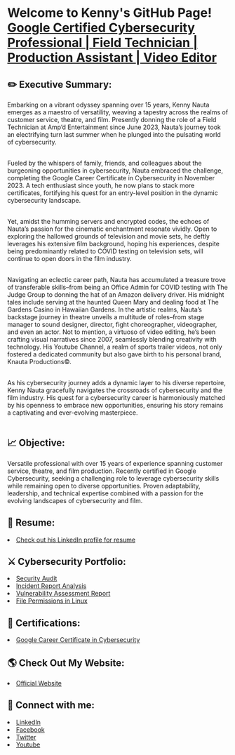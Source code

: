 <h1>Welcome to Kenny's GitHub Page! <a href="https://www.linkedin.com/in/kennynauta/">Google Certified Cybersecurity Professional | Field Technician | Production Assistant | Video Editor</a></h1>

<h2>✏️ Executive Summary:</h2>
Embarking on a vibrant odyssey spanning over 15 years, Kenny Nauta emerges as a maestro of versatility, weaving a tapestry across the realms of customer service, theatre, and film. Presently donning the role of a Field Technician at Amp’d Entertainment since June 2023, Nauta’s journey took an electrifying turn last summer when he plunged into the pulsating world of cybersecurity.<br><br>

Fueled by the whispers of family, friends, and colleagues about the burgeoning opportunities in cybersecurity, Nauta embraced the challenge, completing the Google Career Certificate in Cybersecurity in November 2023. A tech enthusiast since youth, he now plans to stack more certificates, fortifying his quest for an entry-level position in the dynamic cybersecurity landscape.<br><br>

Yet, amidst the humming servers and encrypted codes, the echoes of Nauta’s passion for the cinematic enchantment resonate vividly. Open to exploring the hallowed grounds of television and movie sets, he deftly leverages his extensive film background, hoping his experiences, despite being predominantly related to COVID testing on television sets, will continue to open doors in the film industry.<br><br>

Navigating an eclectic career path, Nauta has accumulated a treasure trove of transferable skills–from being an Office Admin for COVID testing with The Judge Group to donning the hat of an Amazon delivery driver. His midnight tales include serving at the haunted Queen Mary and dealing food at The Gardens Casino in Hawaiian Gardens. In the artistic realms, Nauta’s backstage journey in theatre unveils a multitude of roles–from stage manager to sound designer, director, fight choreographer, videographer, and even an actor. Not to mention, a virtuoso of video editing, he’s been crafting visual narratives since 2007, seamlessly blending creativity with technology. His Youtube Channel, a realm of sports trailer videos, not only fostered a dedicated community but also gave birth to his personal brand, Knauta Productions©.<br><br>

As his cybersecurity journey adds a dynamic layer to his diverse repertoire, Kenny Nauta gracefully navigates the crossroads of cybersecurity and the film industry. His quest for a cybersecurity career is harmoniously matched by his openness to embrace new opportunities, ensuring his story remains a captivating and ever-evolving masterpiece.<br><br>


<h2>📈 Objective:</h2>
Versatile professional with over 15 years of experience spanning customer service, theatre, and film production. Recently certified in Google Cybersecurity, seeking a challenging role to leverage cybersecurity skills while remaining open to diverse opportunities. Proven adaptability, leadership, and technical expertise combined with a passion for the evolving landscapes of cybersecurity and film.<br>

<h2>📜 Resume:</h2>
<li><a href="https://www.linkedin.com/in/kennynauta/">Check out his LinkedIn profile for resume</a></li>

<h2>⚔️ Cybersecurity Portfolio:</h2>
<li><a href="https://github.com/knauta7/security_audit">Security Audit</a></li>
<li><a href="https://github.com/knauta7/incident_report_analysis">Incident Report Analysis</a></li>
<li><a href="https://github.com/knauta7/vulnerability_assessment_report">Vulnerability Assessment Report</a></li>
<li><a href="https://github.com/knauta7/file_permissions_in_linux">File Permissions in Linux</a></li>


<h2>🌟 Certifications:</h2>
<li><a href="https://www.credly.com/badges/4b321562-e276-4667-b772-36e9c6fbf4cf/public_url">Google Career Certificate in Cybersecurity</a></li>


<h2>🌎 Check Out My Website:</h2>
<li><a href="https://www.kennynauta.com/">Official Website</a></li>


<h2> 📲 Connect with me:</h2>
<li><a href="https://www.linkedin.com/in/kennynauta/">LinkedIn</a></li>
<li><a href="https://www.facebook.com/kennynauta/">Facebook</a></li>
<li><a href="https://twitter.com/kennynautajr">Twitter</a></li>
<li><a href="https://www.youtube.com/knautaproductions">Youtube</a></li>


<!--
Credit to this repository format goes to Joshmadakor1. Tweaked my page to fit my information and preference.
**joshmadakor1/joshmadakor1** is a ✨ _special_ ✨ repository because its `README.md` (this file) appears on your GitHub profile.

Here are some ideas to get you started:

- 🔭 I’m currently working on ...
- 🌱 I’m currently learning ...
- 👯 I’m looking to collaborate on ...
- 🤔 I’m looking for help with ...
- 💬 Ask me about ...
- 📫 How to reach me: ...
- 😄 Pronouns: ...
- ⚡ Fun fact: ...
-->
